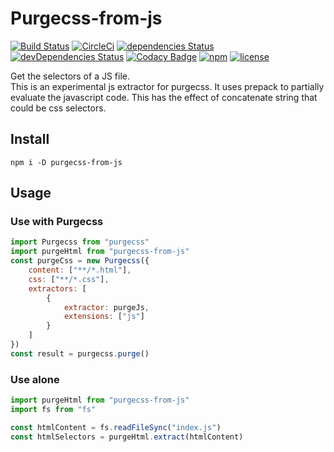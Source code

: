 # Purgecss-from-js

[![Build Status](https://travis-ci.org/FullHuman/purgecss-from-js.svg?branch=master)](https://travis-ci.org/FullHuman/purgecss-from-js)
[![CircleCi](https://circleci.com/gh/FullHuman/purgecss-from-js/tree/master.svg?style=shield)]()
[![dependencies Status](https://david-dm.org/fullhuman/purgecss-from-js/status.svg)](https://david-dm.org/fullhuman/purgecss-from-js)
[![devDependencies Status](https://david-dm.org/fullhuman/purgecss-from-js/dev-status.svg)](https://david-dm.org/fullhuman/purgecss-from-js?type=dev)
[![Codacy Badge](https://api.codacy.com/project/badge/Grade/fdc42da4f4254aed836add2f772c0708)](https://www.codacy.com/app/FullHuman/purgecss-from-js?utm_source=github.com&amp;utm_medium=referral&amp;utm_content=FullHuman/purgecss-from-js&amp;utm_campaign=Badge_Grade)
[![npm](https://img.shields.io/npm/v/purgecss-from-js.svg)](https://www.npmjs.com/package/purgecss-from-js)
[![license](https://img.shields.io/github/license/fullhuman/purgecss-from-js.svg)]()

Get the selectors of a JS file.  
This is an experimental js extractor for purgecss. It uses prepack to partially evaluate the javascript code.
This has the effect of concatenate string that could be css selectors.

## Install

```
npm i -D purgecss-from-js
```

## Usage

### Use with Purgecss
```js
import Purgecss from "purgecss"
import purgeHtml from "purgecss-from-js"
const purgeCss = new Purgecss({
    content: ["**/*.html"],
    css: ["**/*.css"],
    extractors: [
        {
            extractor: purgeJs,
            extensions: ["js"]
        }
    ]
})
const result = purgecss.purge()
```

### Use alone

```js
import purgeHtml from "purgecss-from-js"
import fs from "fs"

const htmlContent = fs.readFileSync("index.js")
const htmlSelectors = purgeHtml.extract(htmlContent)

```